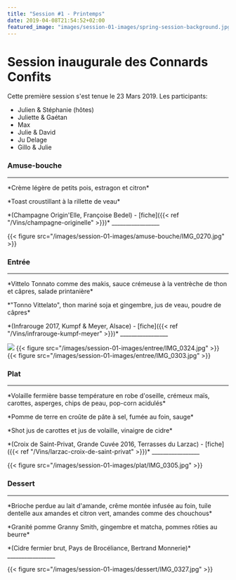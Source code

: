 ```yaml
---
title: "Session #1 - Printemps"
date: 2019-04-08T21:54:52+02:00
featured_image: "images/session-01-images/spring-session-background.jpg"
---
```


# Session inaugurale des Connards Confits

Cette première session s'est tenue le 23 Mars 2019.
Les participants:

  * Julien & Stéphanie (hôtes)
  * Juliette & Gaétan
  * Max
  * Julie & David
  * Ju Delage
  * Gillo & Julie

### Amuse-bouche

_________________
  <p>*Crème légère de petits pois, estragon et citron*<br>
  <p>*Toast croustillant à la rillette de veau*<br>

  <p>*(Champagne Origin'Elle, Françoise Bedel) - [fiche]({{< ref "/Vins/champagne-originelle" >}})*
_________________

{{< figure src="/images/session-01-images/amuse-bouche/IMG_0270.jpg" >}}

### Entrée

_________________
  <p>*Vittelo Tonnato comme des makis, sauce crémeuse à la ventrèche de thon et câpres, salade printanière* <br>
  <p>*"Tonno Vittelato", thon mariné soja et gingembre, jus de veau, poudre de câpres*<br>

  <p>*(Infrarouge 2017, Kumpf & Meyer, Alsace) - [fiche]({{< ref "/Vins/infrarouge-kumpf-meyer" >}})*
_________________

![](/images/session-01-images/entree/IMG_0306.jpg)
{{< figure src="/images/session-01-images/entree/IMG_0324.jpg" >}}
{{< figure src="/images/session-01-images/entree/IMG_0303.jpg" >}}

### Plat

_________________
  <p>*Volaille fermière basse température en robe d'oseille, crémeux maïs, carottes, asperges, chips de peau, pop-corn acidulés*<br>
  <p>*Pomme de terre en croûte de pâte à sel, fumée au foin, sauge*<br>
  <p>*Shot jus de carottes et jus de volaille, vinaigre de cidre*<br>

  <p>*(Croix de Saint-Privat, Grande Cuvée 2016, Terrasses du Larzac) - [fiche]({{< ref "/Vins/larzac-croix-de-saint-privat" >}})*
_________________

{{< figure src="/images/session-01-images/plat/IMG_0305.jpg" >}}

### Dessert

_________________
  <p>*Brioche perdue au lait d'amande, crême montée infusée au foin, tuile dentelle aux amandes et citron vert, amandes comme des chouchous*<br>
  <p>*Granité pomme Granny Smith, gingembre et matcha, pommes rôties au beurre*<br>

  <p>*(Cidre fermier brut, Pays de Brocéliance, Bertrand Monnerie)*
_________________

{{< figure src="/images/session-01-images/dessert/IMG_0327.jpg" >}}
